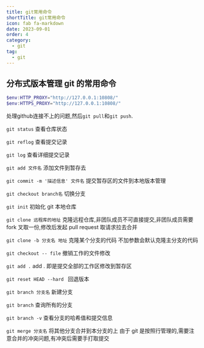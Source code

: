 ```yaml
---
title: git常用命令
shortTitle: git常用命令
icon: fab fa-markdown
date: 2023-09-01
order: 4
category:
  - git
tag:
  - git
---
```


## 分布式版本管理 git 的常用命令

```powershell
$env:HTTP_PROXY="http://127.0.0.1:10808/"
$env:HTTPS_PROXY="http://127.0.0.1:10808/"
```
处理github连接不上的问题,然后`git pull`和`git push`.

`git status` 查看仓库状态

`git reflog` 查看提交记录

`git log` 查看详细提交记录

`git add 文件名` 添加文件到暂存去

`git commit -m '描述信息' 文件名` 提交暂存区的文件到本地版本管理

`git checkout branch名` 切换分支

`git init` 初始化 git 本地仓库

`git clone 远程库的地址` 克隆远程仓库,非团队成员不可直接提交,非团队成员需要 fork 叉取一份,修改后发起 pull request 取请求拉去合并

`git clone -b 分支名 地址` 克隆某个分支的代码 不加参数会默认克隆主分支的代码

`git checkout -- file` 撤销工作的文件修改

`git add .` add . 即是提交全部的工作区修改到暂存区

`git reset HEAD --hard ` 回退版本

`git branch 分支名` 新建分支

`git branch` 查询所有的分支

`git branch -v` 查看分支的哈希值和提交信息

`git merge 分支名` 将其他分支合并到本分支的上
由于 git 是按照行管理的,需要注意合并的冲突问题,有冲突后需要手打取提交
